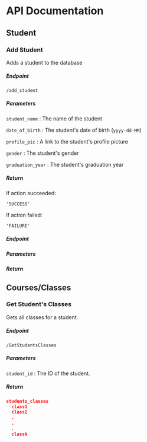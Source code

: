 # API Documentation

## Student

### Add Student

Adds a student to the database

##### Endpoint

`/add_student`

##### Parameters

`student_name` : The name of the student

`date_of_birth` : The student's date of birth (`yyyy-dd-MM`)

`profile_pic` : A link to the student's profile picture

`gender` : The student's gender

`graduation_year` : The student's graduation year

##### Return

If action succeeded:

`'SUCCESS'`

If action failed:

`'FAILURE'`


##### Endpoint

##### Parameters

##### Return


## Courses/Classes

### Get Student's Classes

Gets all classes for a student.

##### Endpoint

`/GetStudentsClasses`

##### Parameters

`student_id` : The ID of the student.

##### Return

```JSON
students_classes
  class1
  class2
  .
  .
  .
  classN
```